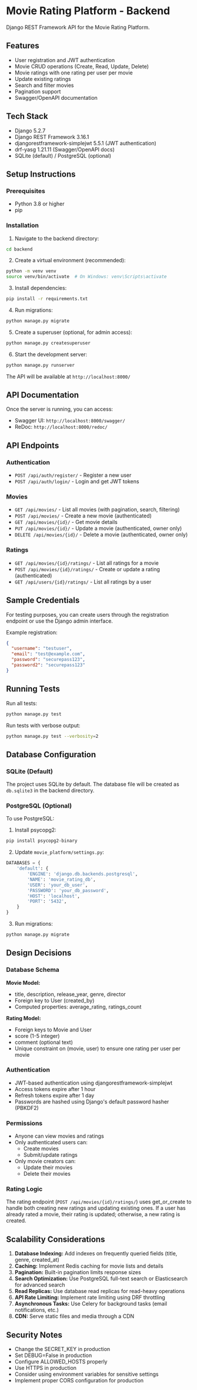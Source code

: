 # Movie Rating Platform - Backend

Django REST Framework API for the Movie Rating Platform.

## Features

- User registration and JWT authentication
- Movie CRUD operations (Create, Read, Update, Delete)
- Movie ratings with one rating per user per movie
- Update existing ratings
- Search and filter movies
- Pagination support
- Swagger/OpenAPI documentation

## Tech Stack

- Django 5.2.7
- Django REST Framework 3.16.1
- djangorestframework-simplejwt 5.5.1 (JWT authentication)
- drf-yasg 1.21.11 (Swagger/OpenAPI docs)
- SQLite (default) / PostgreSQL (optional)

## Setup Instructions

### Prerequisites

- Python 3.8 or higher
- pip

### Installation

1. Navigate to the backend directory:
```bash
cd backend
```

2. Create a virtual environment (recommended):
```bash
python -m venv venv
source venv/bin/activate  # On Windows: venv\Scripts\activate
```

3. Install dependencies:
```bash
pip install -r requirements.txt
```

4. Run migrations:
```bash
python manage.py migrate
```

5. Create a superuser (optional, for admin access):
```bash
python manage.py createsuperuser
```

6. Start the development server:
```bash
python manage.py runserver
```

The API will be available at `http://localhost:8000/`

## API Documentation

Once the server is running, you can access:
- Swagger UI: `http://localhost:8000/swagger/`
- ReDoc: `http://localhost:8000/redoc/`

## API Endpoints

### Authentication
- `POST /api/auth/register/` - Register a new user
- `POST /api/auth/login/` - Login and get JWT tokens

### Movies
- `GET /api/movies/` - List all movies (with pagination, search, filtering)
- `POST /api/movies/` - Create a new movie (authenticated)
- `GET /api/movies/{id}/` - Get movie details
- `PUT /api/movies/{id}/` - Update a movie (authenticated, owner only)
- `DELETE /api/movies/{id}/` - Delete a movie (authenticated, owner only)

### Ratings
- `GET /api/movies/{id}/ratings/` - List all ratings for a movie
- `POST /api/movies/{id}/ratings/` - Create or update a rating (authenticated)
- `GET /api/users/{id}/ratings/` - List all ratings by a user

## Sample Credentials

For testing purposes, you can create users through the registration endpoint or use the Django admin interface.

Example registration:
```json
{
  "username": "testuser",
  "email": "test@example.com",
  "password": "securepass123",
  "password2": "securepass123"
}
```

## Running Tests

Run all tests:
```bash
python manage.py test
```

Run tests with verbose output:
```bash
python manage.py test --verbosity=2
```

## Database Configuration

### SQLite (Default)

The project uses SQLite by default. The database file will be created as `db.sqlite3` in the backend directory.

### PostgreSQL (Optional)

To use PostgreSQL:

1. Install psycopg2:
```bash
pip install psycopg2-binary
```

2. Update `movie_platform/settings.py`:
```python
DATABASES = {
    'default': {
        'ENGINE': 'django.db.backends.postgresql',
        'NAME': 'movie_rating_db',
        'USER': 'your_db_user',
        'PASSWORD': 'your_db_password',
        'HOST': 'localhost',
        'PORT': '5432',
    }
}
```

3. Run migrations:
```bash
python manage.py migrate
```

## Design Decisions

### Database Schema

**Movie Model:**
- title, description, release_year, genre, director
- Foreign key to User (created_by)
- Computed properties: average_rating, ratings_count

**Rating Model:**
- Foreign keys to Movie and User
- score (1-5 integer)
- comment (optional text)
- Unique constraint on (movie, user) to ensure one rating per user per movie

### Authentication

- JWT-based authentication using djangorestframework-simplejwt
- Access tokens expire after 1 hour
- Refresh tokens expire after 1 day
- Passwords are hashed using Django's default password hasher (PBKDF2)

### Permissions

- Anyone can view movies and ratings
- Only authenticated users can:
  - Create movies
  - Submit/update ratings
- Only movie creators can:
  - Update their movies
  - Delete their movies

### Rating Logic

The rating endpoint (`POST /api/movies/{id}/ratings/`) uses get_or_create to handle both creating new ratings and updating existing ones. If a user has already rated a movie, their rating is updated; otherwise, a new rating is created.

## Scalability Considerations

1. **Database Indexing:** Add indexes on frequently queried fields (title, genre, created_at)
2. **Caching:** Implement Redis caching for movie lists and details
3. **Pagination:** Built-in pagination limits response sizes
4. **Search Optimization:** Use PostgreSQL full-text search or Elasticsearch for advanced search
5. **Read Replicas:** Use database read replicas for read-heavy operations
6. **API Rate Limiting:** Implement rate limiting using DRF throttling
7. **Asynchronous Tasks:** Use Celery for background tasks (email notifications, etc.)
8. **CDN:** Serve static files and media through a CDN

## Security Notes

- Change the SECRET_KEY in production
- Set DEBUG=False in production
- Configure ALLOWED_HOSTS properly
- Use HTTPS in production
- Consider using environment variables for sensitive settings
- Implement proper CORS configuration for production
